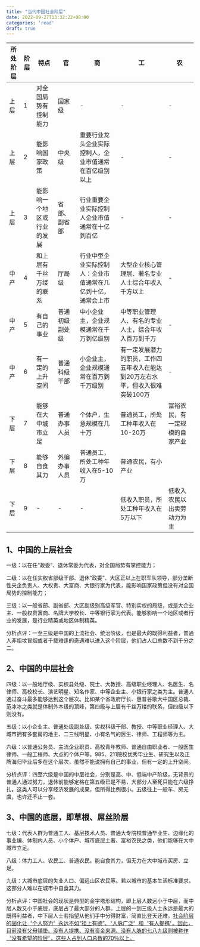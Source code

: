 ```yaml
---
title: "当代中国社会阶层"
date: 2022-09-27T13:32:22+08:00
categories: 'read'
draft: true
---
```


| 所处阶层  | 阶层 |特点 |官 |商 |工 |农 |
| ------ | ----- |----------- |----------- |----------- |----------- |----------- |
| 上层   | 1 | 对全国局势有控制能力|国家级|-|-|-|
| 上层   | 2 | 能影响国家政策|中央级|重要行业龙头企业实际控制人，企业市值通常在百亿级别以上|-|-|
| 上层   | 3 | 能影响一个地区或行业的发展|省部、副省部|行业重要企业实际控制人企业市值通常在十亿到百亿|-|-|
| 中产   | 4 | 和上层有千丝万缕的联系|厅局级|行业中型企业实际控制人：企业市值通常在几亿到十亿，通常会上市|大型企业核心管理层、著名专业人士综合年收入千方以上|-|
| 中产   | 5 | 有自己的事业|普通初级副处级|中小企业主，企业规模通常在千万到亿级别|中等职业管理人、有名的专业人士，综合年收入百万到千万|-|
| 中产   | 6 | 有一定的上升空间|普通科级干部|小企业主，企业规模通常在百万到千万级别|有一定发展潜力的职员，工作四五年收入在能达到20万左右水平，但收入很难突破100万|-|
| 下层   | 7 | 能够在大中城市立足|普通办事人员|个体户，生意规模在几十万|普通员工，所处工种年收入在10-20万|富裕衣民，有一定规模的自家产业|
| 下层   | 8 | 能够自食其力|外编办事人员|普通员工，所处工种年收入在5-10万|普通农民，有小产业|
| 下层   | 9 | -|-|-|低收入职员，所处工种年收入在5万以下|低收入农民以出卖劳动力为主|

## 1、中国的上层社会

一级：以在任“政委”、退休常委为代表，对全国局势有掌控能力；

二级：以在任实权省部级干部、退休“政委”、大区正以上在职军队领导，部分垄断性央企负责人、大权贵、大富商、大银行家为代表，能影响国家政策但没有对全国局势的控制能力；

三级：以一般省部、副省部、大区副级别高级军官、特别实权的局级，或是大企业主、一般权贵富商、名牌大学校长、中等银行家为代表。能够影响一个地区或者行业的发展，是行业精英或地区体制精英。

分析点评：一至三级是中国的上流社会、统治阶级，也是最大的既得利益者，普通人非祖坟冒烟或者千载难逢的奇遇难以进入这个阶层，他们占人口总数不到千分之二。

## 2、中国的中层社会

四级：以一般地厅级、实权县处级、院士、大教授、高级职业经理人、名医生、名律师、高校校长、演艺明星、知名作家、中等企业主、小银行家之类为主。普通人通过奋斗最多能够达到这个层次。比如某个省政府厅长、惠普谷歌大中国区总裁、范冰冰之类就是体制外本级的顶峰，第四级与上层有千丝万缕的联系，但四级以下则没有。

五级：以小企业主、普通处级副处级、实权科级干部、教授、中等职业经理人、大城市拥有多套房的地主、二三线明星、小有名气的医生、律师、工程师等为主。

六级：以普通公务员、主流企业职员、高校青年教师、普通自由职业者、一般医生律师、一般工程师、大点的个体户等。985、211院校优秀毕业生、研究生以及正牌海归毕业后多在这个层次，虽然不能说拥有自己的事业，但有一定的上升空间。

分析点评：四至六级是中国的中层社会，分别是高、中、低端中产阶级，无背景的普通人通过努力，退休前能够定格在第五级已是不易，大部分人至死只能在六级挣扎。这类人可以分享经济发展的成果，但所得比例很小。五级往上一般车、房无虞，也许还不止一套。

## 3、中国的底层，即草根、屌丝阶层

七级：代表人群为普通工人、基层技术人员、普通大专院校普通毕业生、边缘化的事业编、体制内人员、小个体户、城市底层土著、富裕农民之类，他们能够在大中城市立足。

八级：体力工人、农民工、普通农民。能自食其力，但无力在大中城市买房、立足。

九级：大城市底层的失业人口、偏远山区农民等。若以城市的基本生活标准要求，这部分人难以在城市中自食其力。

分析点评：中国社会的现状是典型的金字塔形结构，即上层人数远小于中层，而中层人数又小于底层，底层占了最大部分的人群。上层的一到三级人士永远是最大的既得利益者，中下层人士若指望从他们手中分得财富，简直比登天还难。[社会阶层的固化让〝个人努力〞永远不如“祖上有德”、〝人脉广泛〞和〝有人提携〞。因此，目前没有父母铺垫、没有人提携、没有资金来源、没有人脉的七八九级则被称作〝没有希望的阶层〞，这些人占到人口总数的70％以上。]()


